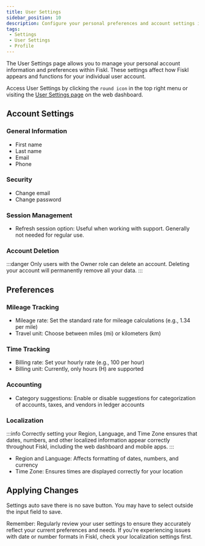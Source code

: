 ```yaml
---
title: User Settings
sidebar_position: 10
description: Configure your personal preferences and account settings in Fiskl
tags:
 - Settings
 - User Settings
 - Profile
---
```


The User Settings page allows you to manage your personal account information and preferences within Fiskl. These settings affect how Fiskl appears and functions for your individual user account.

Access User Settings by clicking the `round icon` in the top right menu or visiting the [User Settings page](https://my.fiskl.com/user-settings/account-settings) on the web dashboard.

## Account Settings

### General Information
- First name
- Last name
- Email
- Phone

### Security
- Change email
- Change password

### Session Management
- Refresh session option: Useful when working with support. Generally not needed for regular use.

### Account Deletion
:::danger
Only users with the Owner role can delete an account. Deleting your account will permanently remove all your data.
:::

## Preferences

### Mileage Tracking
- Mileage rate: Set the standard rate for mileage calculations (e.g., 1.34 per mile)
- Travel unit: Choose between miles (mi) or kilometers (km)

### Time Tracking
- Billing rate: Set your hourly rate (e.g., 100 per hour)
- Billing unit: Currently, only hours (H) are supported

### Accounting
- Category suggestions: Enable or disable suggestions for categorization of accounts, taxes, and vendors in ledger accounts

### Localization
:::info
Correctly setting your Region, Language, and Time Zone ensures that dates, numbers, and other localized information appear correctly throughout Fiskl, including the web dashboard and mobile apps.
:::

- Region and Language: Affects formatting of dates, numbers, and currency
- Time Zone: Ensures times are displayed correctly for your location

## Applying Changes

Settings auto save there is no save button. You may have to select outside the input field to save. 

Remember: Regularly review your user settings to ensure they accurately reflect your current preferences and needs. If you're experiencing issues with date or number formats in Fiskl, check your localization settings first.